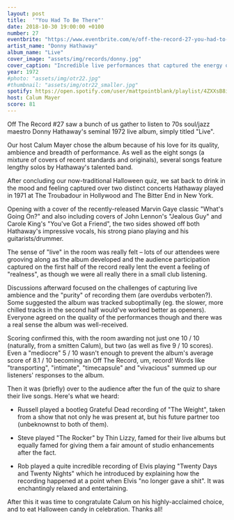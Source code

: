 ```yaml
---
layout: post
title:  '"You Had To Be There"'
date: 2018-10-30 19:00:00 +0100
number: 27
eventbrite: "https://www.eventbrite.com/e/off-the-record-27-you-had-to-be-there-tickets-51527332639"
artist_name: "Donny Hathaway"
album_name: "Live"
cover_image: "assets/img/records/donny.jpg"
cover_caption: "Incredible live performances that captured the energy of an artist"
year: 1972
#photo: "assets/img/otr22.jpg"
#thumbnail: "assets/img/otr22_smaller.jpg"
spotify: https://open.spotify.com/user/mattpointblank/playlist/4ZXXsB8izTJmZkDV8CwbJR?si=ZO3jLQxJTFmc393vQexjUw
host: Calum Mayer
score: 81
---
```


Off The Record #27 saw a bunch of us gather to listen to 70s soul/jazz maestro Donny Hathaway's seminal 1972 live album, simply titled "Live".

Our host Calum Mayer chose the album because of his love for its  quality, ambience and breadth of performance. As well as the eight songs (a mixture of covers of recent standards and originals), several songs feature lengthy solos by Hathaway's talented band.

After concluding our now-traditional Halloween quiz, we sat back to drink in the mood and feeling captured over two distinct concerts Hathaway played in 1971 at The Troubadour in Hollywood
and The Bitter End in New York.

Opening with a cover of the recently-released Marvin Gaye classic "What's Going On?" and also including covers of John Lennon's "Jealous Guy" and Carole King's "You've Got a Friend", the two sides showed off both Hathaway's impressive vocals, his strong piano playing and his guitarists/drummer.

The sense of "live" in the room was really felt – lots of our attendees were grooving along as the album developed and the audience participation captured on the first half of the record really lent the event a feeling of "realness", as though we were all really there in a small club listening.

Discussions afterward focused on the challenges of capturing live ambience and the "purity" of recording them (are overdubs verboten?). Some suggested the album was tracked suboptimally (eg. the slower, more chilled tracks in the second half would've worked better as openers). Everyone agreed on the quality of the performances though and there was a real sense the album was well-received.

Scoring confirmed this, with the room awarding not just one 10 / 10 (naturally, from a smitten Calum), but two (as well as five 9 / 10 scores). Even a "mediocre" 5 / 10 wasn't enough to prevent the album's average score of 8.1 / 10 becoming an Off The Record, um, record! Words like "transporting", "intimate", "timecapsule" and "vivacious" summed up our listeners' responses to the album.

Then it was (briefly) over to the audience after the fun of the quiz to share their live songs. Here's what we heard:

- Russell played a bootleg Grateful Dead recording of "The Weight", taken from a show that not only he was present at, but his future partner too (unbeknownst to both of them).  

- Steve played "The Rocker" by Thin Lizzy, famed for their live albums but equally famed for giving them a fair amount of studio enhancements after the fact.  

- Rob played a quite incredible recording of Elvis playing "Twenty Days and Twenty Nights" which he introduced by explaining how the recording happened at a point when Elvis "no longer gave a shit". It was enchantingly relaxed and entertaining.

After this it was time to congratulate Calum on his highly-acclaimed choice, and to eat Halloween candy in celebration. Thanks all!